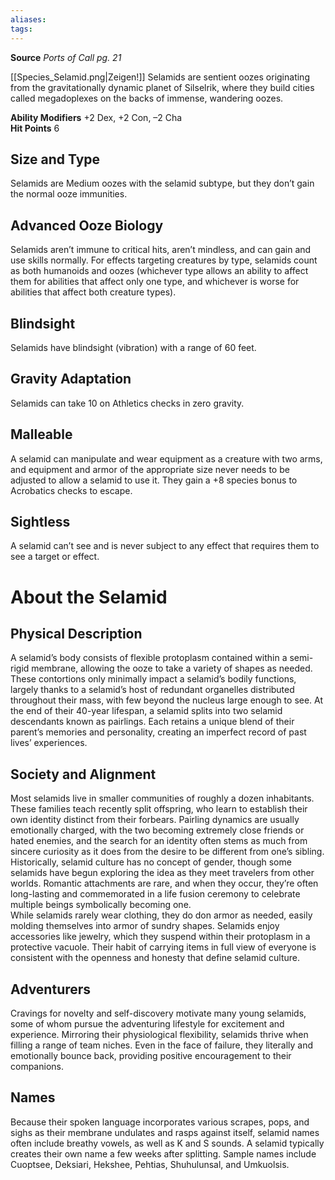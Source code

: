 ```yaml
---
aliases: 
tags: 
---
```

**Source** _Ports of Call pg. 21_  

[[Species_Selamid.png|Zeigen!]]
Selamids are sentient oozes originating from the gravitationally dynamic planet of Silselrik, where they build cities called megadoplexes on the backs of immense, wandering oozes.  
  
**Ability Modifiers** +2 Dex, +2 Con, –2 Cha  
**Hit Points** 6

## Size and Type

Selamids are Medium oozes with the selamid subtype, but they don’t gain the normal ooze immunities.  

## Advanced Ooze Biology

Selamids aren’t immune to critical hits, aren’t mindless, and can gain and use skills normally. For effects targeting creatures by type, selamids count as both humanoids and oozes (whichever type allows an ability to affect them for abilities that affect only one type, and whichever is worse for abilities that affect both creature types).  

## Blindsight

Selamids have blindsight (vibration) with a range of 60 feet.  

## Gravity Adaptation

Selamids can take 10 on Athletics checks in zero gravity.  

## Malleable

A selamid can manipulate and wear equipment as a creature with two arms, and equipment and armor of the appropriate size never needs to be adjusted to allow a selamid to use it. They gain a +8 species bonus to Acrobatics checks to escape.  

## Sightless

A selamid can’t see and is never subject to any effect that requires them to see a target or effect.

# About the Selamid

## Physical Description

A selamid’s body consists of flexible protoplasm contained within a semi-rigid membrane, allowing the ooze to take a variety of shapes as needed. These contortions only minimally impact a selamid’s bodily functions, largely thanks to a selamid’s host of redundant organelles distributed throughout their mass, with few beyond the nucleus large enough to see. At the end of their 40-year lifespan, a selamid splits into two selamid descendants known as pairlings. Each retains a unique blend of their parent’s memories and personality, creating an imperfect record of past lives’ experiences.  

## Society and Alignment

Most selamids live in smaller communities of roughly a dozen inhabitants. These families teach recently split offspring, who learn to establish their own identity distinct from their forbears. Pairling dynamics are usually emotionally charged, with the two becoming extremely close friends or hated enemies, and the search for an identity often stems as much from sincere curiosity as it does from the desire to be different from one’s sibling.  
Historically, selamid culture has no concept of gender, though some selamids have begun exploring the idea as they meet travelers from other worlds. Romantic attachments are rare, and when they occur, they’re often long-lasting and commemorated in a life fusion ceremony to celebrate multiple beings symbolically becoming one.  
While selamids rarely wear clothing, they do don armor as needed, easily molding themselves into armor of sundry shapes. Selamids enjoy accessories like jewelry, which they suspend within their protoplasm in a protective vacuole. Their habit of carrying items in full view of everyone is consistent with the openness and honesty that define selamid culture.  

## Adventurers

Cravings for novelty and self-discovery motivate many young selamids, some of whom pursue the adventuring lifestyle for excitement and experience. Mirroring their physiological flexibility, selamids thrive when filling a range of team niches. Even in the face of failure, they literally and emotionally bounce back, providing positive encouragement to their companions.  

## Names

Because their spoken language incorporates various scrapes, pops, and sighs as their membrane undulates and rasps against itself, selamid names often include breathy vowels, as well as K and S sounds. A selamid typically creates their own name a few weeks after splitting. Sample names include Cuoptsee, Deksiari, Hekshee, Pehtias, Shuhulunsal, and Umkuolsis.
